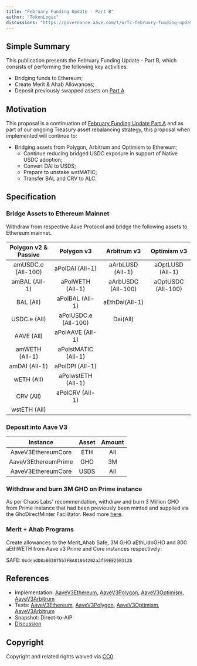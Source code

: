 ```yaml
---
title: "February Funding Update - Part B"
author: "TokenLogic"
discussions: "https://governance.aave.com/t/arfc-february-funding-update/20712"
---
```


## Simple Summary

This publication presents the February Funding Update - Part B, which consists of performing the following key activities:

- Bridging funds to Ethereum;
- Create Merit & Ahab Allowances;
- Deposit previously swapped assets on [Part A](https://github.com/bgd-labs/aave-proposals-v3/pull/595)

## Motivation

This proposal is a continuation of [February Funding Update Part A](https://github.com/bgd-labs/aave-proposals-v3/pull/595) and as part of our ongoing Treasury asset rebalancing strategy, this proposal when implemented will continue to:

- Bridging assets from Polygon, Arbitrum and Optimism to Ethereum;
  - Continue reducing bridged USDC exposure in support of Native USDC adoption;
  - Convert DAI to USDS;
  - Prepare to unstake wstMATIC;
  - Transfer BAL and CRV to ALC.

## Specification

### Bridge Assets to Ethereum Mainnet

Withdraw from respective Aave Protocol and bridge the following assets to Ethereum mainnet.

| Polygon v2 & Passive |      Polygon v3      |    Arbitrum v3     |    Optimism v3     |
| :------------------: | :------------------: | :----------------: | :----------------: |
|  amUSDC.e (All-100)  |   aPolDAI (All-1)    |  aArbLUSD (All-1)  |  aOptLUSD (All-1)  |
|    amBAL (All-1)     |   aPolWETH (All-1)   | aArbUSDC (All-100) | aOptUSDC (All-100) |
|      BAL (All)       |   aPolBAL (All-1)    |   aEthDai(All-1)   |                    |
|     USDC.e (All)     | aPolUSDC.e (All-100) |      Dai(All)      |                    |
|      AAVE (All)      |   aPolAAVE (All-1)   |                    |                    |
|    amWETH (All-1)    | aPolstMATIC (All-1)  |                    |                    |
|    amDAI (All-1)     |   aPolDPI (All-1)    |                    |                    |
|      wETH (All)      |  aPolwstETH (All-1)  |                    |                    |
|      CRV (All)       |   aPolCRV (All-1)    |                    |                    |
|     wstETH (All)     |                      |                    |                    |

### Deposit into Aave V3

|      Instance       | Asset | Amount |
| :-----------------: | :---: | :----: |
| AaveV3EthereumCore  |  ETH  |  All   |
| AaveV3EthereumPrime |  GHO  |   3M   |
| AaveV3EthereumCore  | USDS  |  All   |

### Withdraw and burn 3M GHO on Prime instance

As per Chaos Labs' recommendation, withdraw and burn 3 Million GHO from Prime instance that had been previously been minted and supplied via the GhoDirectMinter Facilitator. Read more [here](https://governance.aave.com/t/arfc-update-usds-gho-borrow-rate/20892/5).

### Merit + Ahab Programs

Create allowances to the Merit_Ahab Safe, 3M GHO aEthLidoGHO and 800 aEthWETH from Aave v3 Prime and Core instances respectively:

SAFE: `0xdeadD8aB03075b7FBA81864202a2f59EE25B312b`

## References

- Implementation: [AaveV3Ethereum](https://github.com/bgd-labs/aave-proposals-v3/blob/main/src/20250207_Multi_FebruaryFundingUpdatePartB/AaveV3Ethereum_FebruaryFundingUpdatePartB_20250207.sol), [AaveV3Polygon](https://github.com/bgd-labs/aave-proposals-v3/blob/main/src/20250207_Multi_FebruaryFundingUpdatePartB/AaveV3Polygon_FebruaryFundingUpdatePartB_20250207.sol), [AaveV3Optimism](https://github.com/bgd-labs/aave-proposals-v3/blob/main/src/20250207_Multi_FebruaryFundingUpdatePartB/AaveV3Optimism_FebruaryFundingUpdatePartB_20250207.sol), [AaveV3Arbitrum](https://github.com/bgd-labs/aave-proposals-v3/blob/main/src/20250207_Multi_FebruaryFundingUpdatePartB/AaveV3Arbitrum_FebruaryFundingUpdatePartB_20250207.sol)
- Tests: [AaveV3Ethereum](https://github.com/bgd-labs/aave-proposals-v3/blob/main/src/20250207_Multi_FebruaryFundingUpdatePartB/AaveV3Ethereum_FebruaryFundingUpdatePartB_20250207.t.sol), [AaveV3Polygon](https://github.com/bgd-labs/aave-proposals-v3/blob/main/src/20250207_Multi_FebruaryFundingUpdatePartB/AaveV3Polygon_FebruaryFundingUpdatePartB_20250207.t.sol), [AaveV3Optimism](https://github.com/bgd-labs/aave-proposals-v3/blob/main/src/20250207_Multi_FebruaryFundingUpdatePartB/AaveV3Optimism_FebruaryFundingUpdatePartB_20250207.t.sol), [AaveV3Arbitrum](https://github.com/bgd-labs/aave-proposals-v3/blob/main/src/20250207_Multi_FebruaryFundingUpdatePartB/AaveV3Arbitrum_FebruaryFundingUpdatePartB_20250207.t.sol)
- Snapshot: Direct-to-AIP
- [Discussion](https://governance.aave.com/t/arfc-february-funding-update/20712)

## Copyright

Copyright and related rights waived via [CC0](https://creativecommons.org/publicdomain/zero/1.0/).
